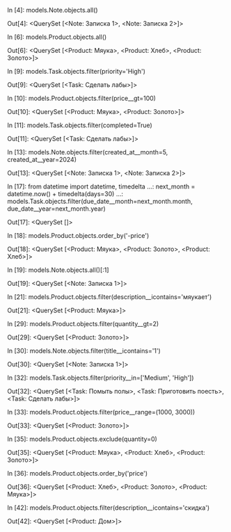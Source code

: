 
In [4]: models.Note.objects.all()

Out[4]: <QuerySet [<Note: Записка 1>, <Note: Записка 2>]>


In [6]: models.Product.objects.all()

Out[6]: <QuerySet [<Product: Мяука>, <Product: Хлеб>, <Product: Золото>]>


In [9]: models.Task.objects.filter(priority='High')

Out[9]: <QuerySet [<Task: Сделать лабы>]>


In [10]: models.Product.objects.filter(price__gt=100)

Out[10]: <QuerySet [<Product: Мяука>, <Product: Золото>]>


In [11]: models.Task.objects.filter(completed=True)

Out[11]: <QuerySet [<Task: Сделать лабы>]>


In [13]: models.Note.objects.filter(created_at__month=5, created_at__year=2024)

Out[13]: <QuerySet [<Note: Записка 1>, <Note: Записка 2>]>


In [17]: from datetime import datetime, timedelta
    ...: next_month = datetime.now() + timedelta(days=30)
    ...: models.Task.objects.filter(due_date__month=next_month.month, due_date__year=next_month.year)

Out[17]: <QuerySet []>


In [18]: models.Product.objects.order_by('-price')

Out[18]: <QuerySet [<Product: Мяука>, <Product: Золото>, <Product: Хлеб>]>


In [19]: models.Note.objects.all()[:1]

Out[19]: <QuerySet [<Note: Записка 1>]>


In [21]: models.Product.objects.filter(description__icontains='мяукает')

Out[21]: <QuerySet [<Product: Мяука>]>


In [29]: models.Product.objects.filter(quantity__gt=2)

Out[29]: <QuerySet [<Product: Золото>]>


In [30]: models.Note.objects.filter(title__icontains='1')

Out[30]: <QuerySet [<Note: Записка 1>]>


In [32]: models.Task.objects.filter(priority__in=['Medium', 'High'])

Out[32]: <QuerySet [<Task: Помыть полы>, <Task: Приготовить поесть>, <Task: Сделать лабы>]>


In [33]: models.Product.objects.filter(price__range=(1000, 3000))

Out[33]: <QuerySet [<Product: Золото>]>


In [35]: models.Product.objects.exclude(quantity=0)

Out[35]: <QuerySet [<Product: Мяука>, <Product: Хлеб>, <Product: Золото>]>


In [36]: models.Product.objects.order_by('price')

Out[36]: <QuerySet [<Product: Хлеб>, <Product: Золото>, <Product: Мяука>]>


In [42]: models.Product.objects.filter(description__icontains='скидка')

Out[42]: <QuerySet [<Product: Дом>]>


